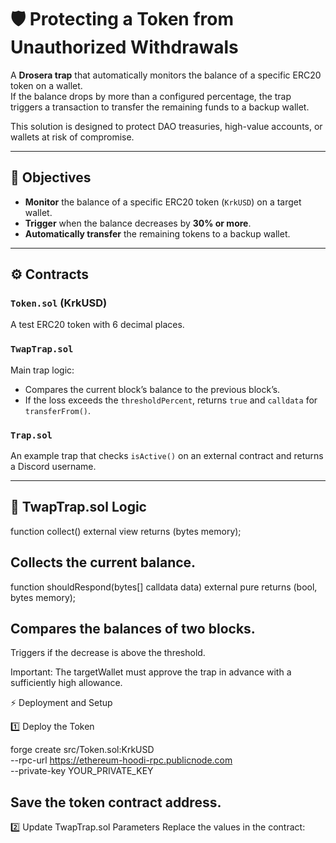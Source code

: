 # 🛡️ Protecting a Token from Unauthorized Withdrawals

A **Drosera trap** that automatically monitors the balance of a specific ERC20 token on a wallet.  
If the balance drops by more than a configured percentage, the trap triggers a transaction to transfer the remaining funds to a backup wallet.

This solution is designed to protect DAO treasuries, high-value accounts, or wallets at risk of compromise.

---

## 🎯 Objectives

- **Monitor** the balance of a specific ERC20 token (`KrkUSD`) on a target wallet.
- **Trigger** when the balance decreases by **30% or more**.
- **Automatically transfer** the remaining tokens to a backup wallet.

---

## ⚙️ Contracts

### `Token.sol` (KrkUSD)
A test ERC20 token with 6 decimal places.

### `TwapTrap.sol`
Main trap logic:

- Compares the current block’s balance to the previous block’s.
- If the loss exceeds the `thresholdPercent`, returns `true` and `calldata` for `transferFrom()`.

### `Trap.sol`
An example trap that checks `isActive()` on an external contract and returns a Discord username.

---

## 🧩 TwapTrap.sol Logic

function collect() external view returns (bytes memory);

## Collects the current balance.
function shouldRespond(bytes[] calldata data) external pure returns (bool, bytes memory);

## Compares the balances of two blocks.
Triggers if the decrease is above the threshold.

Important:
The targetWallet must approve the trap in advance with a sufficiently high allowance.

⚡ Deployment and Setup

1️⃣ Deploy the Token

forge create src/Token.sol:KrkUSD \
  --rpc-url https://ethereum-hoodi-rpc.publicnode.com \
  --private-key YOUR_PRIVATE_KEY
## Save the token contract address.

2️⃣ Update TwapTrap.sol Parameters
Replace the values in the contract:

